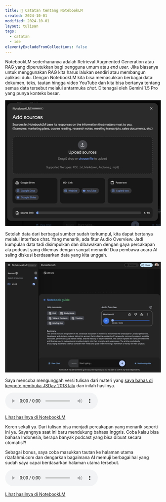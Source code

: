 ```yaml
---
title: 🌱 Catatan tentang NotebookLM
created: 2024-10-01
modified: 2024-10-01
layout: tulisan
tags:
  - catatan
  - ide
eleventyExcludeFromCollections: false
---
```

NotebookLM sederhananya adalah Retrieval Augmented Generation atau RAG yang diperutukkan bagi pengguna umum atau _end user_. Jika biasanya untuk menggunakan RAG kita harus lalukan sendiri atau membangun aplikasi dulu. Dengan NotebookLM kita bisa memasukkan berbagai data: dokumen, teks, tautan hingga video YouTube dan kita bisa bertanya tentang semua data tersebut melalui antarmuka _chat_. Ditenagai oleh Gemini 1.5 Pro yang punya konteks besar.

![](/assets/images/notebooklm2.png)

Setelah data dari berbagai sumber sudah terkumpul, kita dapat bertanya melalui interface chat. Yang menarik, ada fitur Audio Overview. Jadi kumpulan data tadi disimpulkan dan dibawakan dengan gaya percakapan ala podcast yang dikemas dengan sangat menarik! Dua pembawa acara AI saling diskusi berdasarkan data yang kita unggah.

![](/assets/images/notebooklm.png)

Saya mencoba mengunggah versi tulisan dari materi yang [saya bahas di keynote pembuka JSDay 2018 lalu](https://rizafahmi.com/2020/02/03/ekosistemjs/) dan inilah hasilnya.

<audio controls src="/assets/media/EkosistemJS.mp3"></audio>

<a target="_blank" href="https://notebooklm.google.com/notebook/0f32ec16-ae6c-48d6-bfa9-88caeb43aef6/audio">Lihat hasilnya di NotebookLM</a>

Keren sekali ya. Dari tulisan bisa menjadi percakapan yang menarik seperti ini ya. Sayangnya saat ini baru mendukung bahasa Inggris. Coba kalau bisa bahasa Indonesia, berapa banyak podcast yang bisa dibuat secara otomatis?!

Sebagai bonus, saya coba masukkan tautan ke halaman utama rizafahmi.com dan dengarkan bagaimana AI memuji berbagai hal yang sudah saya capai berdasarkan halaman utama tersebut.

<audio controls src="/assets/media/rizafahmi.com.mp3"></audio>

<a target="_blank" href="https://notebooklm.google.com/notebook/5f4e26e0-3f48-4289-8af9-94954da9ae8e/audio">Lihat hasilnya di NotebookLM</a>
